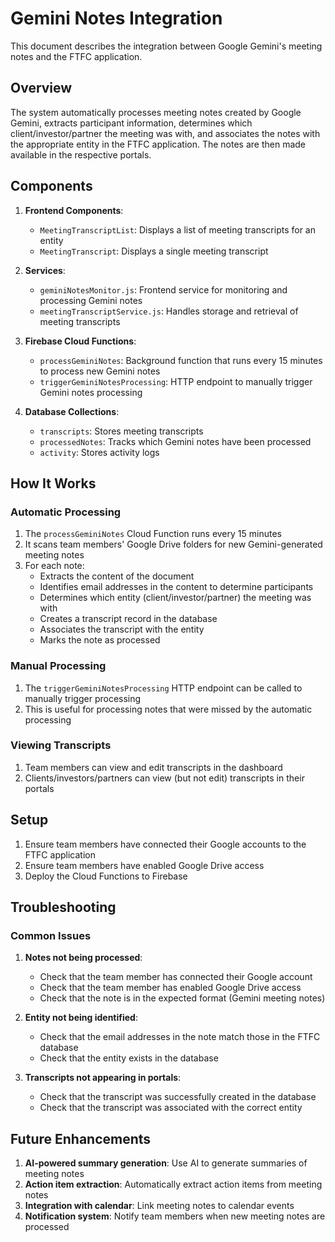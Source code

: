 # Gemini Notes Integration

This document describes the integration between Google Gemini's meeting notes and the FTFC application.

## Overview

The system automatically processes meeting notes created by Google Gemini, extracts participant information, determines which client/investor/partner the meeting was with, and associates the notes with the appropriate entity in the FTFC application. The notes are then made available in the respective portals.

## Components

1. **Frontend Components**:
   - `MeetingTranscriptList`: Displays a list of meeting transcripts for an entity
   - `MeetingTranscript`: Displays a single meeting transcript

2. **Services**:
   - `geminiNotesMonitor.js`: Frontend service for monitoring and processing Gemini notes
   - `meetingTranscriptService.js`: Handles storage and retrieval of meeting transcripts

3. **Firebase Cloud Functions**:
   - `processGeminiNotes`: Background function that runs every 15 minutes to process new Gemini notes
   - `triggerGeminiNotesProcessing`: HTTP endpoint to manually trigger Gemini notes processing

4. **Database Collections**:
   - `transcripts`: Stores meeting transcripts
   - `processedNotes`: Tracks which Gemini notes have been processed
   - `activity`: Stores activity logs

## How It Works

### Automatic Processing

1. The `processGeminiNotes` Cloud Function runs every 15 minutes
2. It scans team members' Google Drive folders for new Gemini-generated meeting notes
3. For each note:
   - Extracts the content of the document
   - Identifies email addresses in the content to determine participants
   - Determines which entity (client/investor/partner) the meeting was with
   - Creates a transcript record in the database
   - Associates the transcript with the entity
   - Marks the note as processed

### Manual Processing

1. The `triggerGeminiNotesProcessing` HTTP endpoint can be called to manually trigger processing
2. This is useful for processing notes that were missed by the automatic processing

### Viewing Transcripts

1. Team members can view and edit transcripts in the dashboard
2. Clients/investors/partners can view (but not edit) transcripts in their portals

## Setup

1. Ensure team members have connected their Google accounts to the FTFC application
2. Ensure team members have enabled Google Drive access
3. Deploy the Cloud Functions to Firebase

## Troubleshooting

### Common Issues

1. **Notes not being processed**:
   - Check that the team member has connected their Google account
   - Check that the team member has enabled Google Drive access
   - Check that the note is in the expected format (Gemini meeting notes)

2. **Entity not being identified**:
   - Check that the email addresses in the note match those in the FTFC database
   - Check that the entity exists in the database

3. **Transcripts not appearing in portals**:
   - Check that the transcript was successfully created in the database
   - Check that the transcript was associated with the correct entity

## Future Enhancements

1. **AI-powered summary generation**: Use AI to generate summaries of meeting notes
2. **Action item extraction**: Automatically extract action items from meeting notes
3. **Integration with calendar**: Link meeting notes to calendar events
4. **Notification system**: Notify team members when new meeting notes are processed
